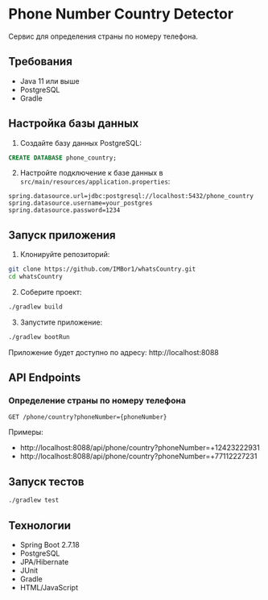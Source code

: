 # Phone Number Country Detector

Сервис для определения страны по номеру телефона.

## Требования

- Java 11 или выше
- PostgreSQL
- Gradle

## Настройка базы данных

1. Создайте базу данных PostgreSQL:
```sql
CREATE DATABASE phone_country;
```

2. Настройте подключение к базе данных в `src/main/resources/application.properties`:
```properties
spring.datasource.url=jdbc:postgresql://localhost:5432/phone_country
spring.datasource.username=your_postgres
spring.datasource.password=1234
```

## Запуск приложения

1. Клонируйте репозиторий:
```bash
git clone https://github.com/IMBor1/whatsCountry.git
cd whatsCountry
```

2. Соберите проект:
```bash
./gradlew build
```

3. Запустите приложение:
```bash
./gradlew bootRun
```

Приложение будет доступно по адресу: http://localhost:8088

## API Endpoints

### Определение страны по номеру телефона

```
GET /phone/country?phoneNumber={phoneNumber}
```

Примеры:
- http://localhost:8088/api/phone/country?phoneNumber=+12423222931
- http://localhost:8088/api/phone/country?phoneNumber=+77112227231

## Запуск тестов

```bash
./gradlew test
```

## Технологии

- Spring Boot 2.7.18
- PostgreSQL
- JPA/Hibernate
- JUnit
- Gradle
- HTML/JavaScript 